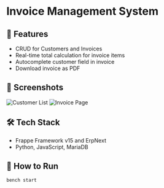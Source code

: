 # Invoice Management System

## 📌 Features
- CRUD for Customers and Invoices
- Real-time total calculation for invoice items
- Autocomplete customer field in invoice
- Download invoice as PDF

## 🚀 Screenshots
![Customer List](https://drive.google.com/file/d/1T5CLC7j-4eLt8CV2_np8_RttiHTlZ_le/view?usp=sharing)
![Invoice Page](https://drive.google.com/file/d/1fqJpKXUvVrcD85ejNKJIV9VWHDXPR7h9/view?usp=sharing)

## 🛠️ Tech Stack
- Frappe Framework v15 and ErpNext
- Python, JavaScript, MariaDB

## 🧪 How to Run
```bash
bench start
